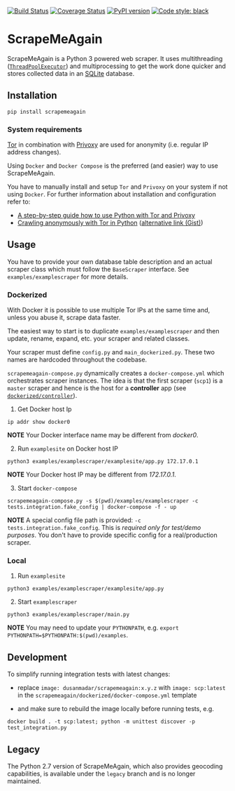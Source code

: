 [![Build Status](https://travis-ci.org/DusanMadar/ScrapeMeAgain.svg?branch=master)](https://travis-ci.org/DusanMadar/ScrapeMeAgain)
[![Coverage Status](https://coveralls.io/repos/github/DusanMadar/ScrapeMeAgain/badge.svg?branch=master)](https://coveralls.io/github/DusanMadar/ScrapeMeAgain?branch=master)
[![PyPI version](https://badge.fury.io/py/scrapemeagain.svg)](https://badge.fury.io/py/scrapemeagain)
[![Code style: black](https://img.shields.io/badge/code%20style-black-000000.svg)](https://github.com/ambv/black)

# ScrapeMeAgain

ScrapeMeAgain is a Python 3 powered web scraper. It uses multithreading ([`ThreadPoolExecutor`](https://docs.python.org/dev/library/concurrent.futures.html#threadpoolexecutor)) and multiprocessing to get the work done quicker and stores collected data in an [SQLite](http://www.sqlite.org/) database.

## Installation

```
pip install scrapemeagain
```

### System requirements

[Tor](https://www.torproject.org/) in combination with [Privoxy](http://www.privoxy.org/) are used for anonymity (i.e. regular IP address changes).

Using `Docker` and `Docker Compose` is the preferred (and easier) way to
use ScrapeMeAgain.

You have to manually install and setup `Tor` and `Privoxy` on your system if not using `Docker`. For further information about installation and configuration refer to:

- [A step-by-step guide how to use Python with Tor and Privoxy](https://gist.github.com/DusanMadar/8d11026b7ce0bce6a67f7dd87b999f6b)
- [Crawling anonymously with Tor in Python](http://sacharya.com/crawling-anonymously-with-tor-in-python/) ([alternative link (Gist)](https://gist.github.com/KhepryQuixote/46cf4f3b999d7f658853))

## Usage

You have to provide your own database table description and an actual scraper class which must follow the `BaseScraper` interface. See `examples/examplescraper` for more details.

### Dockerized

With Docker it is possible to use multiple Tor IPs at the same time and, unless you abuse it, scrape data faster.

The easiest way to start is to duplicate `examples/examplescraper` and then update, rename, expand, etc. your scraper and related classes.

Your scraper must define `config.py` and `main_dockerized.py`. These two names are hardcoded throughout the codebase.

`scrapemeagain-compose.py` dynamically creates a `docker-compose.yml` which orchestrates scraper instances. The idea is that the first scraper (`scp1`) is a `master` scraper and hence is the host for a **controller** app (see [`dockerized/controller`](https://github.com/DusanMadar/ScrapeMeAgain/tree/master/scrapemeagain/dockerized/controller)).

1. Get Docker host Ip

```
ip addr show docker0
```

**NOTE** Your Docker interface name may be different from _docker0_.

2. Run `examplesite` on Docker host IP

```
python3 examples/examplescraper/examplesite/app.py 172.17.0.1
```

**NOTE** Your Docker host IP may be different from _172.17.0.1_.

3. Start `docker-compose`

```
scrapemeagain-compose.py -s $(pwd)/examples/examplescraper -c tests.integration.fake_config | docker-compose -f - up
```

**NOTE** A special config file path is provided: `-c tests.integration.fake_config`. This is _required only for test/demo purposes_. You don't have to provide specific config for a real/production scraper.

### Local

1. Run `examplesite`

```
python3 examples/examplescraper/examplesite/app.py
```

2. Start `examplescraper`

```
python3 examples/examplescraper/main.py
```

**NOTE** You may need to update your `PYTHONPATH`, e.g. `export PYTHONPATH=$PYTHONPATH:$(pwd)/examples`.

## Development

To simplify running integration tests with latest changes:

- replace `image: dusanmadar/scrapemeagain:x.y.z` with `image: scp:latest`
  in the `scrapemeagain/dockerized/docker-compose.yml` template

- and make sure to rebuild the image locally before running tests, e.g.

```
docker build . -t scp:latest; python -m unittest discover -p test_integration.py
```

## Legacy

The Python 2.7 version of ScrapeMeAgain, which also provides geocoding capabilities, is available under the `legacy` branch and is no longer maintained.
